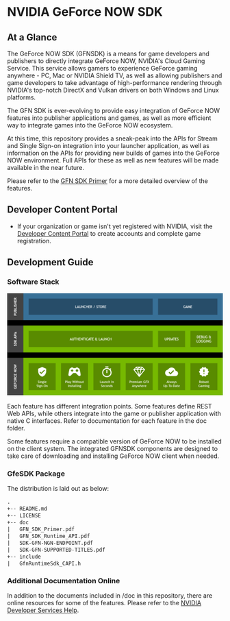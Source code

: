 # NVIDIA GeForce NOW SDK #

## At a Glance

The GeForce NOW SDK (GFNSDK) is a means for game developers and publishers to directly integrate GeForce NOW, NVIDIA's Cloud Gaming Service. This service allows gamers to experience GeForce gaming anywhere - PC, Mac or NVIDIA Shield TV, as well as allowing publishers and game developers to take advantage of high-performance rendering through NVIDIA's top-notch DirectX and Vulkan drivers on both Windows and Linux platforms. 

The GFN SDK is ever-evolving to provide easy integration of GeForce NOW features into publisher applications and games, as well as more efficient way to integrate games into the GeForce NOW ecosystem. 

At this time, this repository provides a sneak-peak into the APIs for Stream and Single Sign-on integration into your launcher application, as well as information on the APIs for providing new builds of games into the GeForce NOW environment. Full APIs for these as well as new features will be made available in the near future.

Please refer to the [GFN SDK Primer](./doc/GFN_SDK_Primer.pdf) for a more detailed overview of the features.

## Developer Content Portal

* If your organization or game isn't yet registered with NVIDIA, visit the [Developer Content Portal](https://portal-developer.nvidia.com/) to create accounts and complete game registration.

## Development Guide

### Software Stack

![Software Stack](./doc/img/software_stack.png)

Each feature has different integration points. Some features define REST Web APIs, while others integrate into the game or publisher application with native C interfaces. Refer to documentation for each feature in the doc folder.

Some features require a compatible version of GeForce NOW to be installed on the client system. The integrated GFNSDK components are designed to take care of downloading and installing GeForce NOW client when needed.

### GfeSDK Package

The distribution is laid out as below:
```
.
+-- README.md
+-- LICENSE
+-- doc
|   GFN_SDK_Primer.pdf
|   GFN_SDK_Runtime_API.pdf
|   SDK-GFN-NGN-ENDPOINT.pdf
|   SDK-GFN-SUPPORTED-TITLES.pdf
+-- include
|   GfnRuntimeSdk_CAPI.h
```

### Additional Documentation Online

In addition to the documents included in /doc in this repository, there are online resources for some of the features. Please refer to the [NVIDIA Developer Services Help](https://portal-developer.nvidia.com/help/).


